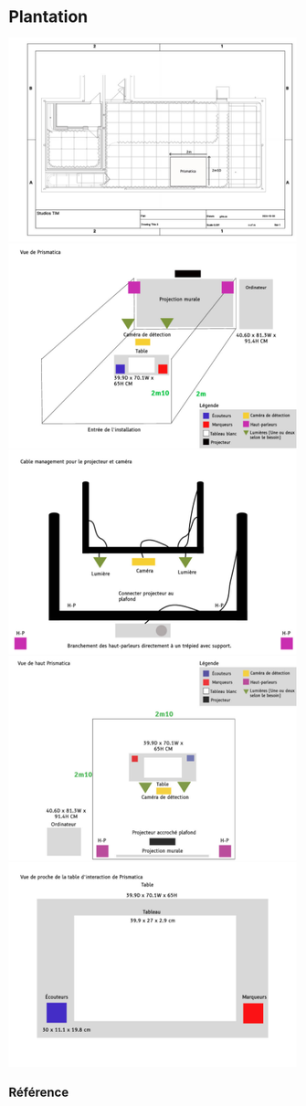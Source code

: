 # Plantation

![Plantation au studio](../../medias/images/plantation/plantation.jpg)
![Plantation au studio image représentative 1](../../medias/images/plantation/plan1.jpg)
![Plantation au studio image représentative 2](../../medias/images/plantation/plan2.jpg)
![Plantation au studio image représentative 3](../../medias/images/plantation/plan3.jpg)
![Plantation au studio image représentative 4](../../medias/images/plantation/plan4.jpg)

## Référence

<!--

### Théorie (À supprimer quand section terminée)

[Plantation](https://tim-montmorency.com/582523-gestion/#/contenus/3_planification/20_plantation/)
-->
